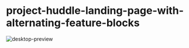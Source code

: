 # project-huddle-landing-page-with-alternating-feature-blocks
![desktop-preview](https://github.com/oni10-cell/project-huddle-landing-page-with-alternating-feature-blocks/assets/63311109/4495625e-7ef1-42a6-8ab9-3e876fb395b6)
